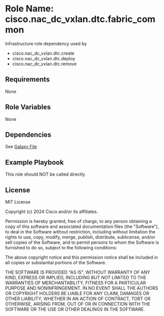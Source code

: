 Role Name: cisco.nac_dc_vxlan.dtc.fabric_common
===============================================

Infrastructure role dependency used by

* cisco.nac_dc_vxlan.dtc.create
* cisco.nac_dc_vxlan.dtc.deploy
* cisco.nac_dc_vxlan.dtc.remove

Requirements
------------
None

Role Variables
--------------
None

Dependencies
------------

See [Galaxy File](https://github.com/netascode/ansible-dc-vxlan/blob/develop/galaxy.yml#L14)


Example Playbook
----------------

This role should NOT be called directly

License
-------

MIT License

Copyright (c) 2024 Cisco and/or its affiliates.

Permission is hereby granted, free of charge, to any person obtaining a copy
of this software and associated documentation files (the "Software"), to deal
in the Software without restriction, including without limitation the rights
to use, copy, modify, merge, publish, distribute, sublicense, and/or sell
copies of the Software, and to permit persons to whom the Software is
furnished to do so, subject to the following conditions:

The above copyright notice and this permission notice shall be included in all
copies or substantial portions of the Software.

THE SOFTWARE IS PROVIDED "AS IS", WITHOUT WARRANTY OF ANY KIND, EXPRESS OR
IMPLIED, INCLUDING BUT NOT LIMITED TO THE WARRANTIES OF MERCHANTABILITY,
FITNESS FOR A PARTICULAR PURPOSE AND NONINFRINGEMENT. IN NO EVENT SHALL THE
AUTHORS OR COPYRIGHT HOLDERS BE LIABLE FOR ANY CLAIM, DAMAGES OR OTHER
LIABILITY, WHETHER IN AN ACTION OF CONTRACT, TORT OR OTHERWISE, ARISING FROM,
OUT OF OR IN CONNECTION WITH THE SOFTWARE OR THE USE OR OTHER DEALINGS IN THE
SOFTWARE.
